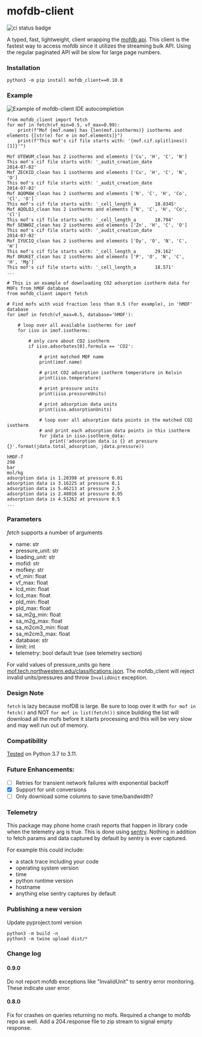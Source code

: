 # mofdb-client
![ci status badge](https://api.travis-ci.com/n8ta/mofdb-client.svg?branch=master)

A typed, fast, lightweight, client wrapping the [mofdb api](https://mof.tech.northwestern.edu/api). This client is the fastest way to access
mofdb since it utilizes the streaming bulk API. Using the regular paginated API will be slow for large page numbers.

### Installation

```shell
python3 -m pip install mofdb_client==0.10.0
```

### Example

![Example of mofdb-client IDE autocompletion](assets/screen0.png)

```python3
from mofdb_client import fetch
for mof in fetch(vf_min=0.5, vf_max=0.99):
    print(f"Mof {mof.name} has {len(mof.isotherms)} isotherms and elements {[str(e) for e in mof.elements]}")
    print(f"This mof's cif file starts with: '{mof.cif.splitlines()[1]}'")
```

```
Mof UTEWUM_clean has 2 isotherms and elements ['Cu', 'H', 'C', 'N']
This mof's cif file starts with: '_audit_creation_date              2014-07-02'
Mof ZECKID_clean has 1 isotherms and elements ['Cu', 'H', 'C', 'N', 'O']
This mof's cif file starts with: '_audit_creation_date              2014-07-02'
Mof AQOMAW_clean has 2 isotherms and elements ['N', 'C', 'H', 'Co', 'Cl', 'O']
This mof's cif file starts with: '_cell_length_a       18.8345'
Mof AQOLOJ_clean has 2 isotherms and elements ['N', 'C', 'H', 'Co', 'Cl']
This mof's cif file starts with: '_cell_length_a       18.794'
Mof SENWOZ_clean has 2 isotherms and elements ['Zn', 'H', 'C', 'O']
This mof's cif file starts with: '_audit_creation_date              2014-07-02'
Mof IYUCIQ_clean has 2 isotherms and elements ['Dy', 'O', 'N', 'C', 'H']
This mof's cif file starts with: '_cell_length_a       29.162'
Mof ORUKET_clean has 2 isotherms and elements ['P', 'O', 'N', 'C', 'H', 'Mg']
This mof's cif file starts with: '_cell_length_a       18.571'
...
```

```python3
# This is an example of downloading CO2 adsorption isotherm data for MOFs from hMOF database
from mofdb_client import fetch

# Find mofs with void fraction less than 0.5 (for example), in 'hMOF' database
for imof in fetch(vf_max=0.5, database='hMOF'):

    # loop over all available isotherms for imof 
    for iiso in imof.isotherms:
        
        # only care about CO2 isotherm
        if iiso.adsorbates[0].formula == 'CO2':
            
            # print matched MOF name
            print(imof.name)

            # print CO2 adsorption isotherm temperature in Kelvin
            print(iiso.temperature)

            # print pressure units
            print(iiso.pressureUnits)

            # print adsorption data units
            print(iiso.adsorptionUnits)
            
            # loop over all adsorption data points in the matched CO2 isotherm 
            # and print each adsorption data points in this isotherm
            for jdata in iiso.isotherm_data:
                print('adsorption data is {} at pressure {}'.format(jdata.total_adsorption, jdata.pressure))
```

```
hMOF-7
298
bar
mol/kg
adsorption data is 1.20398 at pressure 0.01
adsorption data is 3.16225 at pressure 0.1
adsorption data is 5.46213 at pressure 2.5
adsorption data is 2.48016 at pressure 0.05
adsorption data is 4.51262 at pressure 0.5
...
```

### Parameters
*fetch* supports a number of arguments
- name: str
- pressure_unit: str
- loading_unit: str
- mofid: str 
- mofkey: str 
- vf_min: float 
- vf_max: float 
- lcd_min: float 
- lcd_max: float 
- pld_min: float 
- pld_max: float 
- sa_m2g_min: float 
- sa_m2g_max: float 
- sa_m2cm3_min: float 
- sa_m2cm3_max: float 
- database: str
- limit: int
- telemetry: bool default true (see telemetry section)

For valid values of pressure_units go here [mof.tech.northwestern.edu/classifications.json](https://mof.tech.northwestern.edu/classifications.json). The mofdb_client will reject invalid
units/pressures and throw `InvalidUnit` exception.

### Design Note
`fetch` is lazy because mofDB is large. Be sure to loop over it with `for mof in fetch()` and NOT `for mof in list(fetch())` since 
building the list will download all the mofs before it starts processing and this will be very slow and may well run out of memory.

### Compatibility
[Tested](https://app.travis-ci.com/github/n8ta/mofdb-client) on Python 3.7 to 3.11. 

### Future Enhancements:
- [ ] Retries for transient network failures with exponential backoff
- [X] Support for unit conversions
- [ ] Only download some columns to save time/bandwidth?

### Telemetry
This package may phone home crash reports that happen in library code when the telemetry arg is true. This is done using 
[sentry](https://docs.sentry.io/). Nothing in addition to fetch params and data captured by default by sentry is ever
captured.

For example this could include:
- a stack trace including your code
- operating system version
- time
- python runtime version
- hostname
- anything else sentry captures by default

### Publishing a new version
Update pyproject.toml version

```
python3 -m build -n
python3 -m twine upload dist/*
```

### Change log


#### 0.9.0
Do not report mofdb exceptions like "InvalidUnit" to sentry error monitoring. These indicate user error.

#### 0.8.0
Fix for crashes on queries returning no mofs. Required a change to mofdb repo as well. Add a 204.response file to zip stream to signal empty response.
